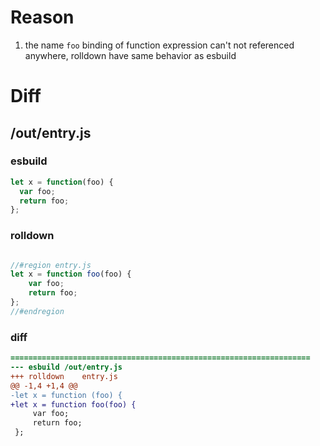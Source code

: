 # Reason
1. the name `foo` binding of function expression can't not referenced anywhere, rolldown have same behavior as esbuild
# Diff
## /out/entry.js
### esbuild
```js
let x = function(foo) {
  var foo;
  return foo;
};
```
### rolldown
```js

//#region entry.js
let x = function foo(foo) {
	var foo;
	return foo;
};
//#endregion

```
### diff
```diff
===================================================================
--- esbuild	/out/entry.js
+++ rolldown	entry.js
@@ -1,4 +1,4 @@
-let x = function (foo) {
+let x = function foo(foo) {
     var foo;
     return foo;
 };

```